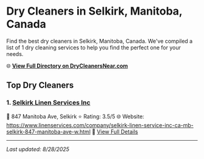 # Dry Cleaners in Selkirk, Manitoba, Canada

Find the best dry cleaners in Selkirk, Manitoba, Canada. We've compiled a list of 1 dry cleaning services to help you find the perfect one for your needs.

🌐 **[View Full Directory on DryCleanersNear.com](https://drycleanersnear.com/city/Canada/Manitoba/Selkirk)**

## Top Dry Cleaners

### 1. [Selkirk Linen Services Inc](https://drycleanersnear.com/dryCleaner/68abc4cf1a3e57008809f30f/selkirk-linen-services-inc)
📍 847 Manitoba Ave, Selkirk
⭐ Rating: 3.5/5
🌐 Website: https://www.linenservices.com/company/selkirk-linen-service-inc-ca-mb-selkirk-847-manitoba-ave-w.html
🔗 [View Full Details](https://drycleanersnear.com/dryCleaner/68abc4cf1a3e57008809f30f/selkirk-linen-services-inc)


---

*Last updated: 8/28/2025*
